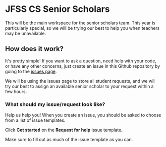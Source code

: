 # JFSS CS Senior Scholars

This will be the main workspace for the senior scholars team. This year is particularly special, so we will be trying our best to help you when teachers may be unavailable.

## How does it work?

It's pretty simple! If you want to ask a question, need help with your code, or have any other concerns, just create an issue in this Github repository by going to the [issues page](https://github.com/JFSS-CS-Club/senior-scholars/issues/new/choose).

We will be using the issues page to store all student requests, and we will try our best to assign an available senior scholar to your request within a few hours.

### What should my issue/request look like?

Help us help you! When you create an issue, you should be asked to choose from a list of issue templates. 

Click **Get started** on the **Request for help** issue template.

Make sure to fill out as much of the issue template as you can.
